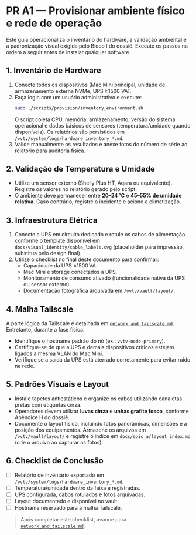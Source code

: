 # PR A1 — Provisionar ambiente físico e rede de operação

Este guia operacionaliza o inventário do hardware, a validação ambiental e a padronização visual exigida pelo Bloco I do dossiê.
Execute os passos na ordem a seguir antes de instalar qualquer software.

## 1. Inventário de Hardware

1. Conecte todos os dispositivos (Mac Mini principal, unidade de armazenamento externa NVMe, UPS ≥1500 VA).
2. Faça login com um usuário administrativo e execute:
   ```bash
   sudo ./scripts/provision/inventory_environment.sh
   ```
   O script coleta CPU, memória, armazenamento, versão do sistema operacional e dados básicos de sensores (temperatura/umidade
   quando disponíveis). Os relatórios são persistidos em `/vvtv/system/logs/hardware_inventory_*.md`.
3. Valide manualmente os resultados e anexe fotos do número de série ao relatório para auditoria física.

## 2. Validação de Temperatura e Umidade

- Utilize um sensor externo (Shelly Plus HT, Aqara ou equivalente). Registre os valores no relatório gerado pelo script.
- O ambiente deve permanecer entre **20–24 °C** e **45–55% de umidade relativa**. Caso contrário, registre o incidente e acione a
  climatização.

## 3. Infraestrutura Elétrica

1. Conecte a UPS em circuito dedicado e rotule os cabos de alimentação conforme o template disponível em
   `docs/visual_identity/cable_labels.svg` (placeholder para impressão, substitua pelo design final).
2. Utilize o checklist no final deste documento para confirmar:
   - Capacidade da UPS ≥1500 VA.
   - Mac Mini e storage conectados à UPS.
   - Monitoramento de consumo ativado (funcionalidade nativa da UPS ou sensor externo).
   - Documentação fotográfica arquivada em `/vvtv/vault/layout/`.

## 4. Malha Tailscale

A parte lógica da Tailscale é detalhada em [`network_and_tailscale.md`](network_and_tailscale.md). Entretanto, durante a fase
física:

- Identifique o hostname padrão do nó (ex.: `vvtv-node-primary`).
- Certifique-se de que a UPS e demais dispositivos críticos estejam ligados à mesma VLAN do Mac Mini.
- Verifique se a saída da UPS está aterrado corretamente para evitar ruído na rede.

## 5. Padrões Visuais e Layout

- Instale tapetes antiestáticos e organize os cabos utilizando canaletas pretas com etiquetas cinza.
- Operadores devem utilizar **luvas cinza** e **unhas grafite fosco**, conforme Apêndice H do dossiê.
- Documente o layout físico, incluindo fotos panorâmicas, dimensões e a posição dos equipamentos. Armazene os arquivos em
  `/vvtv/vault/layout/` e registre o índice em `docs/epic_a/layout_index.md` (crie o arquivo ao capturar as fotos).

## 6. Checklist de Conclusão

- [ ] Relatório de inventário exportado em `/vvtv/system/logs/hardware_inventory_*.md`.
- [ ] Temperatura/umidade dentro da faixa e registradas.
- [ ] UPS configurada, cabos rotulados e fotos arquivadas.
- [ ] Layout documentado e disponível no vault.
- [ ] Hostname reservado para a malha Tailscale.

> Após completar este checklist, avance para [`network_and_tailscale.md`](network_and_tailscale.md).
